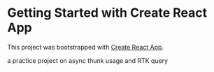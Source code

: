 # Getting Started with Create React App

This project was bootstrapped with [Create React App](https://github.com/facebook/create-react-app).

a practice project on async thunk usage and RTK query 